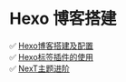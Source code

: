 # Hexo 博客搭建  
  
:white_check_mark: [Hexo博客搭建及配置][hexo]    
:white_check_mark: [Hexo标签插件的使用][tags]    
:white_check_mark: [NexT主题进阶][NexT]    
  
[hexo]: https://wilenwu.github.io/posts/hexo/Hexo-setup&configuration.html  
[tags]: https://wilenwu.github.io/posts/hexo/Hexo-tag-plugins.html  
[NexT]: https://wilenwu.github.io/posts/hexo/theme-NexT-advanced.html  
  
